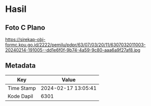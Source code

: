 # Hasil

## Foto C Plano

https://sirekap-obj-formc.kpu.go.id/2222/pemilu/pdpr/63/07/03/20/11/6307032011003-20240214-191005--dd1e6f0f-9b74-4a59-9c80-aaa6a9f27af8.jpg


## Metadata

| Key        | Value               |
| ---------- | ------------------- |
| Time Stamp | 2024-02-17 13:05:41 |
| Kode Dapil | 6301                |



